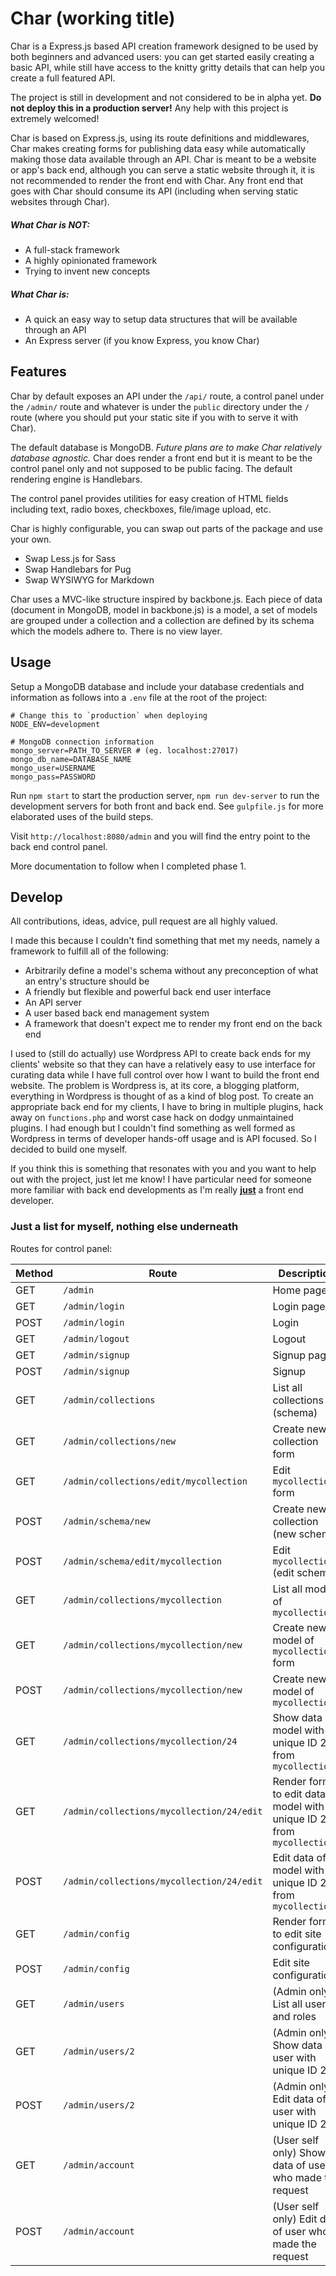 # Char (working title)

Char is a Express.js based API creation framework designed to be used by both beginners and advanced users: you can get started easily creating a basic API, while still have access to the knitty gritty details that can help you create a full featured API.

The project is still in development and not considered to be in alpha yet. **Do not deploy this in a production server!** Any help with this project is extremely welcomed!

Char is based on Express.js, using its route definitions and middlewares, Char makes creating forms for publishing data easy while automatically making those data available through an API. Char is meant to be a website or app's back end, although you can serve a static website through it, it is not recommended to render the front end with Char. Any front end that goes with Char should consume its API (including when serving static websites through Char).

##### What Char is NOT:
- A full-stack framework
- A highly opinionated framework
- Trying to invent new concepts

##### What Char is:
- A quick an easy way to setup data structures that will be available through an API
- An Express server (if you know Express, you know Char)

## Features
Char by default exposes an API under the `/api/` route, a control panel under the `/admin/` route and whatever is under the `public` directory under the `/` route (where you should put your static site if you with to serve it with Char).

The default database is MongoDB. *Future plans are to make Char relatively database agnostic.* Char does render a front end but it is meant to be the control panel only and not supposed to be public facing. The default rendering engine is Handlebars.

The control panel provides utilities for easy creation of HTML fields including text, radio boxes, checkboxes, file/image upload, etc.

Char is highly configurable, you can swap out parts of the package and use your own.
- Swap Less.js for Sass
- Swap Handlebars for Pug
- Swap WYSIWYG for Markdown

Char uses a MVC-like structure inspired by backbone.js. Each piece of data (document in MongoDB, model in backbone.js) is a model, a set of models are grouped under a collection and a collection are defined by its schema which the models adhere to. There is no view layer.

## Usage
Setup a MongoDB database and include your database credentials and information as follows into a `.env` file at the root of the project:
```
# Change this to `production` when deploying
NODE_ENV=development

# MongoDB connection information
mongo_server=PATH_TO_SERVER # (eg. localhost:27017)
mongo_db_name=DATABASE_NAME
mongo_user=USERNAME
mongo_pass=PASSWORD
```

Run `npm start` to start the production server, `npm run dev-server` to run the development servers for both front and back end. See `gulpfile.js` for more elaborated uses of the build steps.

Visit `http://localhost:8080/admin` and you will find the entry point to the back end control panel.

More documentation to follow when I completed phase 1.

## Develop
All contributions, ideas, advice, pull request are all highly valued.

I made this because I couldn't find something that met my needs, namely a framework to fulfill all of the following:
- Arbitrarily define a model's schema without any preconception of what an entry's structure should be
- A friendly but flexible and powerful back end user interface
- An API server
- A user based back end management system
- A framework that doesn't expect me to render my front end on the back end

I used to (still do actually) use Wordpress API to create back ends for my clients' website so that they can have a relatively easy to use interface for curating data while I have full control over how I want to build the front end website. The problem is Wordpress is, at its core, a blogging platform, everything in Wordpress is thought of as a kind of blog post. To create an appropriate back end for my clients, I have to bring in multiple plugins, hack away on `functions.php` and worst case hack on dodgy unmaintained plugins. I had enough but I couldn't find something as well formed as Wordpress in terms of developer hands-off usage and is API focused. So I decided to build one myself.

If you think this is something that resonates with you and you want to help out with the project, just let me know! I have particular need for someone more familiar with back end developments as I'm really [**just**](https://media.giphy.com/media/3ELtfmA4Apkju/giphy.gif) a front end developer.

### Just a list for myself, nothing else underneath
Routes for control panel:

| Method | Route                                     | Description
| ------ | ----------------------------------------- | -----------------------------------------
| GET    | `/admin`                                  | Home page
| GET    | `/admin/login`                            | Login page
| POST   | `/admin/login`                            | Login
| GET    | `/admin/logout`                           | Logout
| GET    | `/admin/signup`                           | Signup page
| POST   | `/admin/signup`                           | Signup
| GET    | `/admin/collections`                      | List all collections (schema)
| GET    | `/admin/collections/new`                  | Create new collection form
| GET    | `/admin/collections/edit/mycollection`    | Edit `mycollection` form
| POST   | `/admin/schema/new`                       | Create new collection (new schema)
| POST   | `/admin/schema/edit/mycollection`         | Edit `mycollection` (edit schema)
| GET    | `/admin/collections/mycollection`         | List all models of `mycollection`
| GET    | `/admin/collections/mycollection/new`     | Create new model of `mycollection` form
| POST   | `/admin/collections/mycollection/new`     | Create new model of `mycollection`
| GET    | `/admin/collections/mycollection/24`      | Show data of model with unique ID 24 from `mycollection`
| GET    | `/admin/collections/mycollection/24/edit` | Render form to edit data of model with unique ID 24 from `mycollection`
| POST   | `/admin/collections/mycollection/24/edit` | Edit data of model with unique ID 24 from `mycollection`
| GET    | `/admin/config`                           | Render form to edit site configurations
| POST   | `/admin/config`                           | Edit site configurations
| GET    | `/admin/users`                            | (Admin only) List all users and roles
| GET    | `/admin/users/2`                          | (Admin only) Show data of user with unique ID 2
| POST   | `/admin/users/2`                          | (Admin only) Edit data of user with unique ID 2
| GET    | `/admin/account`                          | (User self only) Show data of user who made the request
| POST   | `/admin/account`                          | (User self only) Edit data of user who made the request
